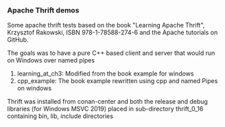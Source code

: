 ### Apache Thrift demos

Some apache thrift tests based on the book "Learning Apache Thrift", Krzysztof Rakowski, ISBN 978-1-78588-274-6 and the Apache tutorials on GitHub.

The goals was to have a pure C++ based client and server that would run on Windows over named pipes

1. learning_at_ch3: Modified from the book example for windows
2. cpp_example: The book example rewritten using cpp and named Pipes on windows


Thrift was installed from conan-center and both the release and debug libraries (for Windows MSVC 2019) placed in sub-directory thrift_0_16 containing bin, lib, include directories